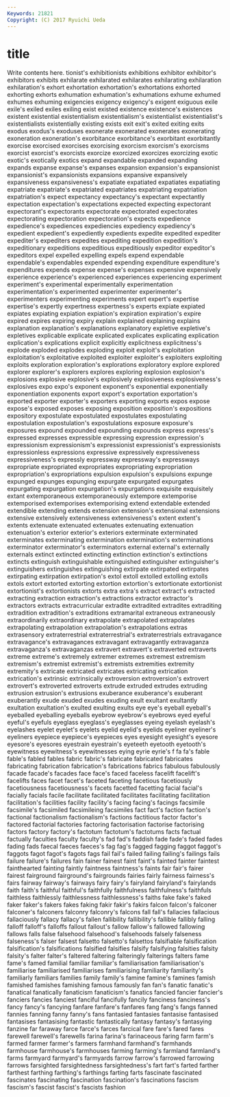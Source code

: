 ```yaml
---
Keywords: 21821 
Copyright: (C) 2017 Ryuichi Ueda
---
```


# title

Write contents here.
tionist's
exhibitionists exhibitions exhibitor exhibitor's exhibitors exhibits exhilarate exhilarated exhilarates exhilarating
exhilaration exhilaration's exhort exhortation exhortation's exhortations exhorted exhorting exhorts exhumation
exhumation's exhumations exhume exhumed exhumes exhuming exigencies exigency exigency's exigent
exiguous exile exile's exiled exiles exiling exist existed existence existence's
existences existent existential existentialism existentialism's existentialist existentialist's existentialists existentially existing
exists exit exit's exited exiting exits exodus exodus's exoduses exonerate
exonerated exonerates exonerating exoneration exoneration's exorbitance exorbitance's exorbitant exorbitantly exorcise
exorcised exorcises exorcising exorcism exorcism's exorcisms exorcist exorcist's exorcists exorcize
exorcized exorcizes exorcizing exotic exotic's exotically exotics expand expandable expanded
expanding expands expanse expanse's expanses expansion expansion's expansionist expansionist's expansionists
expansions expansive expansively expansiveness expansiveness's expatiate expatiated expatiates expatiating expatriate
expatriate's expatriated expatriates expatriating expatriation expatriation's expect expectancy expectancy's expectant
expectantly expectation expectation's expectations expected expecting expectorant expectorant's expectorants expectorate
expectorated expectorates expectorating expectoration expectoration's expects expedience expedience's expediences expediencies
expediency expediency's expedient expedient's expediently expedients expedite expedited expediter expediter's
expediters expedites expediting expedition expedition's expeditionary expeditions expeditious expeditiously expeditor
expeditor's expeditors expel expelled expelling expels expend expendable expendable's expendables
expended expending expenditure expenditure's expenditures expends expense expense's expenses expensive
expensively experience experience's experienced experiences experiencing experiment experiment's experimental experimentally
experimentation experimentation's experimented experimenter experimenter's experimenters experimenting experiments expert expert's
expertise expertise's expertly expertness expertness's experts expiate expiated expiates expiating
expiation expiation's expiration expiration's expire expired expires expiring expiry explain
explained explaining explains explanation explanation's explanations explanatory expletive expletive's expletives
explicable explicate explicated explicates explicating explication explication's explications explicit explicitly
explicitness explicitness's explode exploded explodes exploding exploit exploit's exploitation exploitation's
exploitative exploited exploiter exploiter's exploiters exploiting exploits exploration exploration's explorations
exploratory explore explored explorer explorer's explorers explores exploring explosion explosion's
explosions explosive explosive's explosively explosiveness explosiveness's explosives expo expo's exponent
exponent's exponential exponentially exponentiation exponents export export's exportation exportation's exported
exporter exporter's exporters exporting exports expos expose expose's exposed exposes
exposing exposition exposition's expositions expository expostulate expostulated expostulates expostulating expostulation
expostulation's expostulations exposure exposure's exposures expound expounded expounding expounds express
express's expressed expresses expressible expressing expression expression's expressionism expressionism's expressionist
expressionist's expressionists expressionless expressions expressive expressively expressiveness expressiveness's expressly expressway
expressway's expressways expropriate expropriated expropriates expropriating expropriation expropriation's expropriations expulsion
expulsion's expulsions expunge expunged expunges expunging expurgate expurgated expurgates expurgating
expurgation expurgation's expurgations exquisite exquisitely extant extemporaneous extemporaneously extempore extemporise
extemporised extemporises extemporising extend extendable extended extendible extending extends extension
extension's extensional extensions extensive extensively extensiveness extensiveness's extent extent's extents
extenuate extenuated extenuates extenuating extenuation extenuation's exterior exterior's exteriors exterminate
exterminated exterminates exterminating extermination extermination's exterminations exterminator exterminator's exterminators external
external's externally externals extinct extincted extincting extinction extinction's extinctions extincts
extinguish extinguishable extinguished extinguisher extinguisher's extinguishers extinguishes extinguishing extirpate extirpated
extirpates extirpating extirpation extirpation's extol extoll extolled extolling extolls extols
extort extorted extorting extortion extortion's extortionate extortionist extortionist's extortionists extorts
extra extra's extract extract's extracted extracting extraction extraction's extractions extractor
extractor's extractors extracts extracurricular extradite extradited extradites extraditing extradition extradition's
extraditions extramarital extraneous extraneously extraordinarily extraordinary extrapolate extrapolated extrapolates extrapolating
extrapolation extrapolation's extrapolations extras extrasensory extraterrestrial extraterrestrial's extraterrestrials extravagance extravagance's
extravagances extravagant extravagantly extravaganza extravaganza's extravaganzas extravert extravert's extraverted extraverts
extreme extreme's extremely extremer extremes extremest extremism extremism's extremist extremist's
extremists extremities extremity extremity's extricate extricated extricates extricating extrication extrication's
extrinsic extrinsically extroversion extroversion's extrovert extrovert's extroverted extroverts extrude extruded
extrudes extruding extrusion extrusion's extrusions exuberance exuberance's exuberant exuberantly exude
exuded exudes exuding exult exultant exultantly exultation exultation's exulted exulting
exults eye eye's eyeball eyeball's eyeballed eyeballing eyeballs eyebrow eyebrow's
eyebrows eyed eyeful eyeful's eyefuls eyeglass eyeglass's eyeglasses eyeing eyelash
eyelash's eyelashes eyelet eyelet's eyelets eyelid eyelid's eyelids eyeliner eyeliner's
eyeliners eyepiece eyepiece's eyepieces eyes eyesight eyesight's eyesore eyesore's eyesores
eyestrain eyestrain's eyeteeth eyetooth eyetooth's eyewitness eyewitness's eyewitnesses eying eyrie
eyrie's f fa fa's fable fable's fabled fables fabric fabric's
fabricate fabricated fabricates fabricating fabrication fabrication's fabrications fabrics fabulous fabulously
facade facade's facades face face's faced faceless facelift facelift's facelifts
faces facet facet's faceted faceting facetious facetiously facetiousness facetiousness's facets
facetted facetting facial facial's facially facials facile facilitate facilitated facilitates
facilitating facilitation facilitation's facilities facility facility's facing facing's facings facsimile
facsimile's facsimiled facsimileing facsimiles fact fact's faction faction's factional factionalism
factionalism's factions factitious factor factor's factored factorial factories factoring factorisation
factorise factorising factors factory factory's factotum factotum's factotums facts factual
factually faculties faculty faculty's fad fad's faddish fade fade's faded
fades fading fads faecal faeces faeces's fag fag's fagged fagging
faggot faggot's faggots fagot fagot's fagots fags fail fail's failed
failing failing's failings fails failure failure's failures fain fainer fainest
faint faint's fainted fainter faintest fainthearted fainting faintly faintness faintness's
faints fair fair's fairer fairest fairground fairground's fairgrounds fairies fairly
fairness fairness's fairs fairway fairway's fairways fairy fairy's fairyland fairyland's
fairylands faith faith's faithful faithful's faithfully faithfulness faithfulness's faithfuls faithless
faithlessly faithlessness faithlessness's faiths fake fake's faked faker faker's fakers
fakes faking fakir fakir's fakirs falcon falcon's falconer falconer's falconers
falconry falconry's falcons fall fall's fallacies fallacious fallaciously fallacy fallacy's
fallen fallibility fallibility's fallible fallibly falling falloff falloff's falloffs fallout
fallout's fallow fallow's fallowed fallowing fallows falls false falsehood falsehood's
falsehoods falsely falseness falseness's falser falsest falsetto falsetto's falsettos falsifiable
falsification falsification's falsifications falsified falsifies falsify falsifying falsities falsity falsity's
falter falter's faltered faltering falteringly falterings falters fame fame's famed
familial familiar familiar's familiarisation familiarisation's familiarise familiarised familiarises familiarising familiarity
familiarity's familiarly familiars families family family's famine famine's famines famish
famished famishes famishing famous famously fan fan's fanatic fanatic's fanatical
fanatically fanaticism fanaticism's fanatics fancied fancier fancier's fanciers fancies fanciest
fanciful fancifully fancily fanciness fanciness's fancy fancy's fancying fanfare fanfare's
fanfares fang fang's fangs fanned fannies fanning fanny fanny's fans
fantasied fantasies fantasise fantasised fantasises fantasising fantastic fantastically fantasy fantasy's
fantasying fanzine far faraway farce farce's farces farcical fare fare's
fared fares farewell farewell's farewells farina farina's farinaceous faring farm
farm's farmed farmer farmer's farmers farmhand farmhand's farmhands farmhouse farmhouse's
farmhouses farming farming's farmland farmland's farms farmyard farmyard's farmyards farrow
farrow's farrowed farrowing farrows farsighted farsightedness farsightedness's fart fart's farted
farther farthest farthing farthing's farthings farting farts fascinate fascinated fascinates
fascinating fascination fascination's fascinations fascism fascism's fascist fascist's fascists fashion
